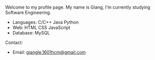 Welcome to my profile page.
My name is Giang, I'm currently studying Software Engineering.

- Languages: C/C++ Java Python
- Web: HTML CSS JavaScript
- Database: MySQL

Contact: 
- Email: giangle.1601hcm@gmail.com
